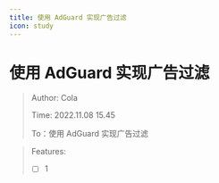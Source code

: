 ```yaml
---
title: 使用 AdGuard 实现广告过滤
icon: study
---
```

# 使用 AdGuard 实现广告过滤

> Author: Cola
>
> Time: 2022.11.08 15.45
>
> To：使用 AdGuard 实现广告过滤

> Features:
>
> - [ ] 1
